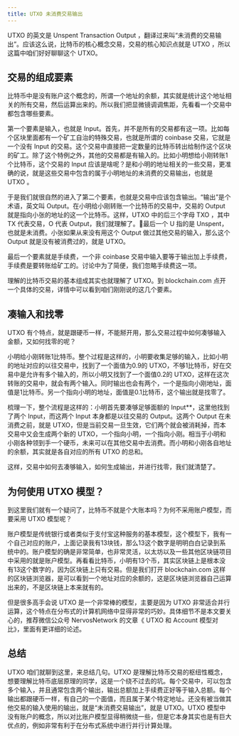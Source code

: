```yaml
---
title: UTXO 未消费交易输出
---
```


UTXO 的英文是 Unspent Transaction Output ，翻译过来叫“未消费的交易输出”。应该这么说，比特币的核心概念交易，交易的核心知识点就是 UTXO ，所以这篇中咱们好好聊聊这个 UTXO。

## 交易的组成要素

比特币中是没有账户这个概念的，所谓一个地址的余额，其实就是统计这个地址相关的所有交易，然后运算出来的。所以我们把显微镜调调焦距，先看看一个交易中都包含哪些要素。

第一个要素是输入，也就是 Input。首先，并不是所有的交易都有这一项。比如每个区块里面都有一个矿工自治的特殊交易，也就是所谓的 coinbase 交易，它就是一个没有 Input 的交易。这个交易中直接把一定数量的比特币转出给制作这个区块的矿工。除了这个特例之外，其他的交易都是有输入的。比如小明想给小刚转账1个比特币，这个交易的 Input 应该是啥呢？是和小明的地址相关的一些交易，更准确的说，就是这些交易中包含的属于小明地址的未消费的交易输出，也就是 UTXO 。

于是我们就很自然的进入了第二个要素，也就是交易中应该包含输出。“输出”是个术语，英文叫 Output。在小明给小刚转账一个比特币的交易中，交易的 Output 就是指向小张的地址的这一个比特币。这样，UTXO 中的后三个字母 TXO ，其中 TX 代表交易，O 代表 Output，我们就理解了。最后一个 U 指的是 Unspent，也就是未消费。小张如果从来没有用这个 Output 做过其他交易的输入，那么这个 Output 就是没有被消费过的，就是 UTXO。

最后一个要素就是手续费，一个非 coinbase 交易中输入要等于输出加上手续费，手续费是要转账给矿工的。讨论中为了简便，我们忽略手续费这一项。

理解的比特币交易的基本组成其实也就理解了 UTXO。到 blockchain.com 点开一个具体的交易，详情中可以看到咱们刚刚说的这几个要素。

## 凑输入和找零

UTXO 有个特点，就是跟硬币一样，不能掰开用，那么交易过程中如何凑够输入金额，又如何找零的呢？

小明给小刚转账1比特币。整个过程是这样的，小明要收集足够的输入，比如小明的地址对应的以往交易中，找到了一个面值为0.9的 UTXO，不够1比特币，好在交易中是允许有多个输入的，所以小明又找到了一个面值0.2的 UTXO，这样在这次转账的交易中，就会有两个输入。同时输出也会有两个，一个是指向小刚地址，面值是1比特币。另一个指向小明的地址，面值是0.1比特币，这个输出就是找零了。

梳理一下，整个流程是这样的：小明首先要凑够足够面额的 Input**，这里他找到了两个 Input，而这两个 Input 本身都是以往交易的 Output。这两个 Output 在未消费之前，就是 UTXO，但是当前交易一旦生效，它们两个就会被消耗掉，而本交易中又会生成两个新的 UTXO，一个指向小明，一个指向小刚。相当于小明和小刚各种领到手一个硬币，未来可以在其他交易中去消费。而小明和小刚各自地址的余额，其实就是各自对应的所有 UTXO 的总和。

这样，交易中如何去凑够输入，如何生成输出，并进行找零，我们就清楚了。

## 为何使用 UTXO 模型？

到这里我们就有一个疑问了，比特币不就是个大账本吗？为何不采用账户模型，而要采用 UTXO 模型呢？

账户模型是传统银行或者类似于支付宝这种服务的基本模型，这个模型下，我有一个自己对应的账户，上面记录我有13块钱，那么13这个数字是明明白白记录到系统中的。账户模型的确是非常简单，也非常灵活，以太坊以及一些其他区块链项目中采用的就是账户模型。再看看比特币，小明有13个币，其实区块链上是根本没有13这个数字的，因为区块链上只有交易。但是我们打开 blockchain.com 这样的区块链浏览器，是可以看到一个地址对应的余额的，这是区块链浏览器自己运算出来的，不是区块链上本来就有的。

但是很多高手会说 UTXO 是一个非常棒的模型，主要是因为 UTXO 非常适合并行运算，这个特点在分布式的计算机网络中显得非常的巧妙。具体细节不是本文要关心的，推荐微信公众号 NervosNetwork 的文章《 UTXO 和 Account 模型对比》，里面有更详细的论述。

## 总结

UTXO 咱们就聊到这里，来总结几句。UTXO 是理解比特币交易的枢纽性概念，想要理解比特币底层原理的同学，这是一个绕不过去的坑。每个交易中，可以包含多个输入，并且通常包含两个输出，输出总额加上手续费正好等于输入总额。每个输出都跟硬币一样，有自己的一个面值，而且属于某个特定地址。还没有被当做其他交易的输入使用的输出，就是“未消费交易输出”，就是 UTXO。UTXO 模型中没有账户的概念，所以对比账户模型显得稍微绕一些，但是它本身其实也是有巨大优点的，例如非常有利于在分布式系统中进行并行计算处理。
